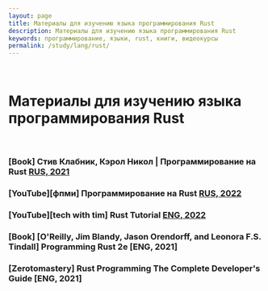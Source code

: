 ```yaml
---
layout: page
title: Материалы для изучению языка программирования Rust
description: Материалы для изучению языка программирования Rust
keywords: программирование, языки, rust, книги, видеокурсы
permalink: /study/lang/rust/
---
```


<br/>

# Материалы для изучению языка программирования Rust

<br/>

### [Book] Стив Клабник, Кэрол Никол | Программирование на Rust [RUS, 2021](/study/lang/rust/rust-lang-book/)

### [YouTube][фпми] Программирование на Rust [RUS, 2022](https://www.youtube.com/watch?v=XDv4I3_4Ubs&list=PL4_hYwCyhAvbeLzi699gqMUA4UaPkcdmJ)

### [YouTube][tech with tim] Rust Tutorial [ENG, 2022](https://www.youtube.com/watch?v=T_KrYLW4jw8&list=PLzMcBGfZo4-nyLTlSRBvo0zjSnCnqjHYQ)

### [Book] [O'Reilly, Jim Blandy, Jason Orendorff, and Leonora F.S. Tindall] Programming Rust 2e [ENG, 2021]

### [Zerotomastery] Rust Programming The Complete Developer's Guide [ENG, 2021]
